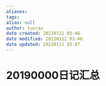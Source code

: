 ```yaml
---
aliases: 
tags:
alias: null
author: tusrau
date created: 20220112 03:46
date modified: 20220112 03:46
date updated: 20220112 03:47
---
```


# 20190000日记汇总
